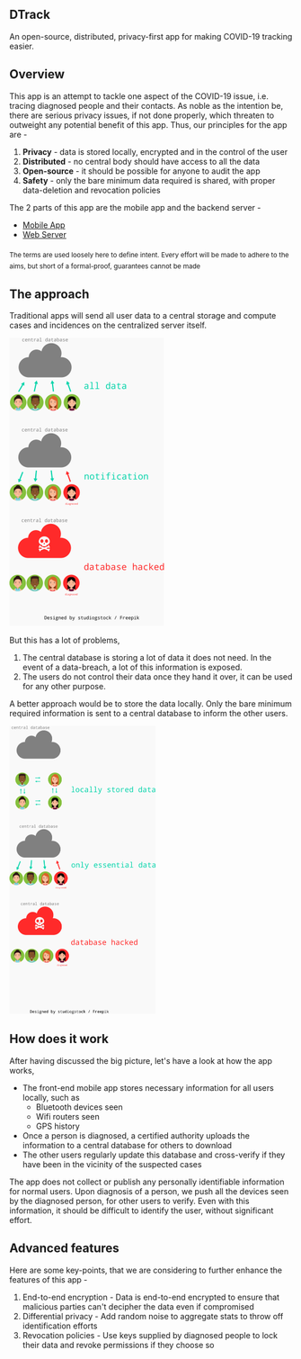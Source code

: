 DTrack
---

An open-source, distributed, privacy-first app for making COVID-19
tracking easier.

Overview
---
This app is an attempt to tackle one aspect of the COVID-19 issue,
i.e. tracing diagnosed people and their contacts. As noble as the
intention be, there are serious privacy issues, if not done properly,
which threaten to outweight any potential benefit of this app. Thus,
our principles for the app are - 

1. **Privacy** - data is stored locally, encrypted and in the control
of the user
2. **Distributed** - no central body should have access to all the data
3. **Open-source** - it should be possible for anyone to audit the app
4. **Safety** - only the bare minimum data required is shared, with proper
data-deletion and revocation policies

The 2 parts of this app are the mobile app and the backend server -
* [Mobile App](https://github.com/anmolsahoo25/covid19-dtrack-app)
* [Web Server](https://github.com/anmolsahoo25/covid19-dtrack-api)


<sub>The terms are used loosely here to define intent. Every effort
will be made to adhere to the aims, but short of a formal-proof, 
guarantees cannot be made</sub>

The approach
---
Traditional apps will send all user data to a central storage and compute
cases and incidences on the centralized server itself. 

<img src="docs/assets/trad_app.png" height="512px" />

But this has a lot of problems,

1. The central database is storing a lot of data it does not need.
In the event of a data-breach, a lot of this information is exposed.
2. The users do not control their data once they hand it over, it
can be used for any other purpose. 

A better approach would be to store the data locally. Only the bare
minimum required information is sent to a central database to inform
the other users.

<img src="docs/assets/our_app.png" height="512px" />

How does it work
---
After having discussed the big picture, let's have a look at how the 
app works,

* The front-end mobile app stores necessary information for all
users locally, such as
  + Bluetooth devices seen
  + Wifi routers seen
  + GPS history
* Once a person is diagnosed, a certified authority uploads the
information to a central database for others to download
* The other users regularly update this database and cross-verify
if they have been in the vicinity of the suspected cases

The app does not collect or publish any personally identifiable
information for normal users. Upon diagnosis of a person, we push all
the devices seen by the diagnosed person, for other users to verify.
Even with this information, it should be difficult to identify the
user, without significant effort.

Advanced features
---
Here are some key-points, that we are considering to further enhance
the features of this app - 
1. End-to-end encryption - Data is end-to-end encrypted to ensure that
malicious parties can't decipher the data even if compromised
2. Differential privacy - Add random noise to aggregate stats to throw
off identification efforts
3. Revocation policies - Use keys supplied by diagnosed people to lock
their data and revoke permissions if they choose so
